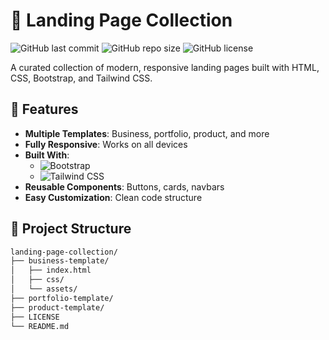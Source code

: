 # 🌟 Landing Page Collection

![GitHub last commit](https://img.shields.io/github/last-commit/your-username/landing-page-collection?style=flat-square)
![GitHub repo size](https://img.shields.io/github/repo-size/your-username/landing-page-collection?style=flat-square)
![GitHub license](https://img.shields.io/github/license/your-username/landing-page-collection?style=flat-square)

A curated collection of modern, responsive landing pages built with HTML, CSS, Bootstrap, and Tailwind CSS.

## 🚀 Features

- **Multiple Templates**: Business, portfolio, product, and more
- **Fully Responsive**: Works on all devices
- **Built With**:
  - ![Bootstrap](https://img.shields.io/badge/Bootstrap-5.3+-563D7C?logo=bootstrap&logoColor=white)
  - ![Tailwind CSS](https://img.shields.io/badge/Tailwind_CSS-3.3+-06B6D4?logo=tailwindcss&logoColor=white)
- **Reusable Components**: Buttons, cards, navbars
- **Easy Customization**: Clean code structure

## 📂 Project Structure

```bash
landing-page-collection/
├── business-template/
│   ├── index.html
│   ├── css/
│   └── assets/
├── portfolio-template/
├── product-template/
├── LICENSE
└── README.md
